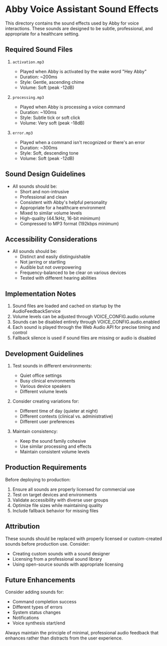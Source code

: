 # Abby Voice Assistant Sound Effects

This directory contains the sound effects used by Abby for voice interactions. These sounds are designed to be subtle, professional, and appropriate for a healthcare setting.

## Required Sound Files

1. `activation.mp3`
   - Played when Abby is activated by the wake word "Hey Abby"
   - Duration: ~200ms
   - Style: Gentle, ascending chime
   - Volume: Soft (peak -12dB)

2. `processing.mp3`
   - Played when Abby is processing a voice command
   - Duration: ~100ms
   - Style: Subtle tick or soft click
   - Volume: Very soft (peak -18dB)

3. `error.mp3`
   - Played when a command isn't recognized or there's an error
   - Duration: ~300ms
   - Style: Soft, descending tone
   - Volume: Soft (peak -12dB)

## Sound Design Guidelines

- All sounds should be:
  - Short and non-intrusive
  - Professional and clean
  - Consistent with Abby's helpful personality
  - Appropriate for a healthcare environment
  - Mixed to similar volume levels
  - High-quality (44.1kHz, 16-bit minimum)
  - Compressed to MP3 format (192kbps minimum)

## Accessibility Considerations

- All sounds should be:
  - Distinct and easily distinguishable
  - Not jarring or startling
  - Audible but not overpowering
  - Frequency-balanced to be clear on various devices
  - Tested with different hearing abilities

## Implementation Notes

1. Sound files are loaded and cached on startup by the AudioFeedbackService
2. Volume levels can be adjusted through VOICE_CONFIG.audio.volume
3. Sounds can be disabled entirely through VOICE_CONFIG.audio.enabled
4. Each sound is played through the Web Audio API for precise timing and control
5. Fallback silence is used if sound files are missing or audio is disabled

## Development Guidelines

1. Test sounds in different environments:
   - Quiet office settings
   - Busy clinical environments
   - Various device speakers
   - Different volume levels

2. Consider creating variations for:
   - Different time of day (quieter at night)
   - Different contexts (clinical vs. administrative)
   - Different user preferences

3. Maintain consistency:
   - Keep the sound family cohesive
   - Use similar processing and effects
   - Maintain consistent volume levels

## Production Requirements

Before deploying to production:
1. Ensure all sounds are properly licensed for commercial use
2. Test on target devices and environments
3. Validate accessibility with diverse user groups
4. Optimize file sizes while maintaining quality
5. Include fallback behavior for missing files

## Attribution

These sounds should be replaced with properly licensed or custom-created sounds before production use. Consider:
- Creating custom sounds with a sound designer
- Licensing from a professional sound library
- Using open-source sounds with appropriate licensing

## Future Enhancements

Consider adding sounds for:
- Command completion success
- Different types of errors
- System status changes
- Notifications
- Voice synthesis start/end

Always maintain the principle of minimal, professional audio feedback that enhances rather than distracts from the user experience.
